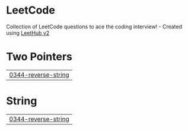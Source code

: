# LeetCode
Collection of LeetCode questions to ace the coding interview! - Created using [LeetHub v2](https://github.com/arunbhardwaj/LeetHub-2.0)


# Two Pointers
|  |
| ------- |
| [0344-reverse-string](https://github.com/DutchVandaline/LeetCode/tree/master/0344-reverse-string) |
# String
|  |
| ------- |
| [0344-reverse-string](https://github.com/DutchVandaline/LeetCode/tree/master/0344-reverse-string) |